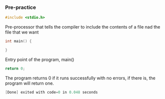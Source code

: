 ### Pre-practice

```c
#include <stdio.h>
```

Pre-processor that tells the compiler to include the contents of a file nad the file that we want

```c
int main() {

}
```

Entry point of the program, main()

```c
return 0;
```
The program returns 0 if it runs successfully with no errors, if there is, the program will return one.

```c
[Done] exited with code=0 in 0.048 seconds
```
